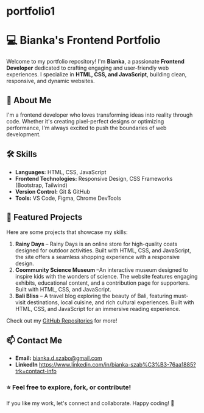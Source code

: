 # portfolio1
# 💻 Bianka's Frontend Portfolio

Welcome to my portfolio repository! I'm **Bianka**, a passionate **Frontend Developer** dedicated to crafting engaging and user-friendly web experiences. I specialize in **HTML, CSS, and JavaScript**, building clean, responsive, and dynamic websites.

## 🚀 About Me
I'm a frontend developer who loves transforming ideas into reality through code. Whether it's creating pixel-perfect designs or optimizing performance, I'm always excited to push the boundaries of web development.

## 🛠️ Skills
- **Languages:** HTML, CSS, JavaScript
- **Frontend Technologies:** Responsive Design, CSS Frameworks (Bootstrap, Tailwind)
- **Version Control:** Git & GitHub
- **Tools:** VS Code, Figma, Chrome DevTools

## 🌟 Featured Projects
Here are some projects that showcase my skills:

1. **Rainy Days** – Rainy Days is an online store for high-quality coats designed for outdoor activities. Built with HTML, CSS, and JavaScript, the site offers a seamless shopping experience with a responsive design.
3. **Coommunity Science Museum** –An interactive museum designed to inspire kids with the wonders of science. The website features engaging exhibits, educational content, and a contribution page for supporters. Built with HTML, CSS, and JavaScript.
4. **Bali Bliss** – A travel blog exploring the beauty of Bali, featuring must-visit destinations, local cuisine, and rich cultural experiences. Built with HTML, CSS, and JavaScript for an immersive reading experience.

Check out my [GitHub Repositories](https://github.com/BiankaSzabo) for more!

## 📫 Contact Me
- **Email:** bianka.d.szabo@gmail.com
- **LinkedIn** https://www.linkedin.com/in/bianka-szab%C3%B3-76aa1885?trk=contact-info

### ⭐ Feel free to explore, fork, or contribute!  
If you like my work, let's connect and collaborate. Happy coding! 🚀

